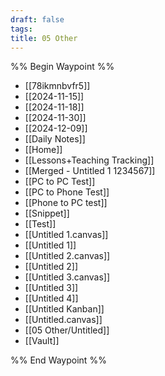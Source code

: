 ```yaml
---
draft: false
tags: 
title: 05 Other
---
```

%% Begin Waypoint %%
- [[78ikmnbvfr5]]
- [[2024-11-15]]
- [[2024-11-18]]
- [[2024-11-30]]
- [[2024-12-09]]
- [[Daily Notes]]
- [[Home]]
- [[Lessons+Teaching Tracking]]
- [[Merged - Untitled 1 1234567]]
- [[PC to PC Test]]
- [[PC to Phone Test]]
- [[Phone to PC test]]
- [[Snippet]]
- [[Test]]
- [[Untitled 1.canvas]]
- [[Untitled 1]]
- [[Untitled 2.canvas]]
- [[Untitled 2]]
- [[Untitled 3.canvas]]
- [[Untitled 3]]
- [[Untitled 4]]
- [[Untitled Kanban]]
- [[Untitled.canvas]]
- [[05 Other/Untitled]]
- [[Vault]]

%% End Waypoint %%
